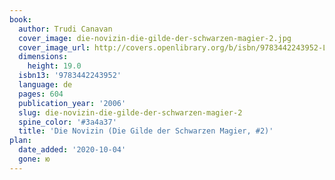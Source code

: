 ```yaml
---
book:
  author: Trudi Canavan
  cover_image: die-novizin-die-gilde-der-schwarzen-magier-2.jpg
  cover_image_url: http://covers.openlibrary.org/b/isbn/9783442243952-L.jpg
  dimensions:
    height: 19.0
  isbn13: '9783442243952'
  language: de
  pages: 604
  publication_year: '2006'
  slug: die-novizin-die-gilde-der-schwarzen-magier-2
  spine_color: '#3a4a37'
  title: 'Die Novizin (Die Gilde der Schwarzen Magier, #2)'
plan:
  date_added: '2020-10-04'
  gone: ю
---
```

